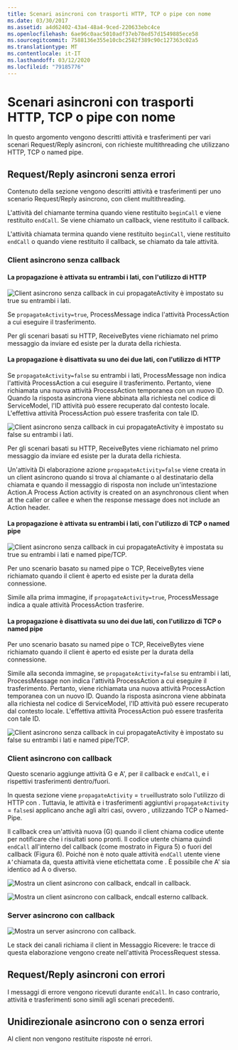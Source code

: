 ```yaml
---
title: Scenari asincroni con trasporti HTTP, TCP o pipe con nome
ms.date: 03/30/2017
ms.assetid: a4d62402-43a4-48a4-9ced-220633ebc4ce
ms.openlocfilehash: 6ae96c0aac5010adf37eb78ed57d1549885ece58
ms.sourcegitcommit: 7588136e355e10cbc2582f389c90c127363c02a5
ms.translationtype: MT
ms.contentlocale: it-IT
ms.lasthandoff: 03/12/2020
ms.locfileid: "79185776"
---
```

# <a name="asynchronous-scenarios-using-http-tcp-or-named-pipe"></a>Scenari asincroni con trasporti HTTP, TCP o pipe con nome
In questo argomento vengono descritti attività e trasferimenti per vari scenari Request/Reply asincroni, con richieste multithreading che utilizzano HTTP, TCP o named pipe.  
  
## <a name="asynchronous-requestreply-without-errors"></a>Request/Reply asincroni senza errori  
 Contenuto della sezione vengono descritti attività e trasferimenti per uno scenario Request/Reply asincrono, con client multithreading.  
  
 L'attività del chiamante termina quando viene restituito `beginCall` e viene restituito `endCall`. Se viene chiamato un callback, viene restituito il callback.  
  
 L'attività chiamata termina quando viene restituito `beginCall`, viene restituito `endCall` o quando viene restituito il callback, se chiamato da tale attività.  
  
### <a name="asynchronous-client-without-callback"></a>Client asincrono senza callback  
  
#### <a name="propagation-is-enabled-on-both-sides-using-http"></a>La propagazione è attivata su entrambi i lati, con l'utilizzo di HTTP  
 ![Client asincrono senza callback in cui propagateActivity è impostato su true su entrambi i lati.](./media/asynchronous-scenarios-using-http-tcp-or-named-pipe/asynchronous-client-no-callback.gif)
  
 Se `propagateActivity=true`, ProcessMessage indica l'attività ProcessAction a cui eseguire il trasferimento.  
  
 Per gli scenari basati su HTTP, ReceiveBytes viene richiamato nel primo messaggio da inviare ed esiste per la durata della richiesta.  
  
#### <a name="propagation-is-disabled-on-either-sides-using-http"></a>La propagazione è disattivata su uno dei due lati, con l'utilizzo di HTTP  
 Se `propagateActivity=false` su entrambi i lati, ProcessMessage non indica l'attività ProcessAction a cui eseguire il trasferimento. Pertanto, viene richiamata una nuova attività ProcessAction temporanea con un nuovo ID. Quando la risposta asincrona viene abbinata alla richiesta nel codice di ServiceModel, l'ID attività può essere recuperato dal contesto locale. L'effettiva attività ProcessAction può essere trasferita con tale ID.  
  
 ![Client asincrono senza callback in cui propagateActivity è impostato su false su entrambi i lati.](./media/asynchronous-scenarios-using-http-tcp-or-named-pipe/asynchronous-scenario-propagation-disabled-either-side.gif)  

 Per gli scenari basati su HTTP, ReceiveBytes viene richiamato nel primo messaggio da inviare ed esiste per la durata della richiesta.  
  
 Un'attività Di elaborazione azione `propagateActivity=false` viene creata in un client asincrono quando si trova al chiamante o al destinatario della chiamata e quando il messaggio di risposta non include un'intestazione Action.A Process Action activity is created on an asynchronous client when at the caller or callee e when the response message does not include an Action header.  
  
#### <a name="propagation-is-enabled-on-both-sides-using-tcp-or-named-pipe"></a>La propagazione è attivata su entrambi i lati, con l'utilizzo di TCP o named pipe  
 ![Client asincrono senza callback in cui propagateActivity è impostata su true su entrambi i lati e named pipe/TCP.](./media/asynchronous-scenarios-using-http-tcp-or-named-pipe/asynchronous-scenario-propagation-enabled-using-tcp.gif)  
  
 Per uno scenario basato su named pipe o TCP, ReceiveBytes viene richiamato quando il client è aperto ed esiste per la durata della connessione.  
  
 Simile alla prima immagine, if `propagateActivity=true`, ProcessMessage indica a quale attività ProcessAction trasferire.  
  
#### <a name="propagation-is-disabled-on-either-sides-using-tcp-or-named-pipe"></a>La propagazione è disattivata su uno dei due lati, con l'utilizzo di TCP o named pipe  
 Per uno scenario basato su named pipe o TCP, ReceiveBytes viene richiamato quando il client è aperto ed esiste per la durata della connessione.  
  
 Simile alla seconda immagine, se `propagateActivity=false` su entrambi i lati, ProcessMessage non indica l'attività ProcessAction a cui eseguire il trasferimento. Pertanto, viene richiamata una nuova attività ProcessAction temporanea con un nuovo ID. Quando la risposta asincrona viene abbinata alla richiesta nel codice di ServiceModel, l'ID attività può essere recuperato dal contesto locale. L'effettiva attività ProcessAction può essere trasferita con tale ID.  
  
 ![Client asincrono senza callback in cui propagateActivity è impostato su false su entrambi i lati e named pipe/TCP.](./media/asynchronous-scenarios-using-http-tcp-or-named-pipe/asynchronous-scenario-propagation-disabled-using-tcp.gif)  

### <a name="asynchronous-client-with-callback"></a>Client asincrono con callback  
 Questo scenario aggiunge attività G e A', per il callback e `endCall`, e i rispettivi trasferimenti dentro/fuori.  
  
 In questa sezione viene `propagateActivity` = `true`illustrato solo l'utilizzo di HTTP con . Tuttavia, le attività e i trasferimenti aggiuntivi `propagateActivity` = `false`si applicano anche agli altri casi, ovvero , utilizzando TCP o Named-Pipe.  
  
 Il callback crea un'attività nuova (G) quando il client chiama codice utente per notificare che i risultati sono pronti. Il codice utente chiama quindi `endCall` all'interno del callback (come mostrato in Figura 5) o fuori del callback (Figura 6). Poiché non è noto quale attività `endCall` utente viene `A’`chiamata da, questa attività viene etichettata come . È possibile che A' sia identico ad A o diverso.  
  
 ![Mostra un client asincrono con callback, endcall in callback.](./media/asynchronous-scenarios-using-http-tcp-or-named-pipe/asynchronous-client-callback-endcall-in-callback.gif)  

 ![Mostra un client asincrono con callback, endcall esterno callback.](./media/asynchronous-scenarios-using-http-tcp-or-named-pipe/asynchronous-client-callback-endcall-outside-callback.gif)  

### <a name="asynchronous-server-with-callback"></a>Server asincrono con callback  
 ![Mostra un server asincrono con callback.](./media/asynchronous-scenarios-using-http-tcp-or-named-pipe/asynchronous-server-callback.gif)  

 Le stack dei canali richiama il client in Messaggio Ricevere: le tracce di questa elaborazione vengono create nell'attività ProcessRequest stessa.  
  
## <a name="asynchronous-requestreply-with-errors"></a>Request/Reply asincroni con errori  
 I messaggi di errore vengono ricevuti durante `endCall`. In caso contrario, attività e trasferimenti sono simili agli scenari precedenti.  
  
## <a name="asynchronous-one-way-with-or-without-errors"></a>Unidirezionale asincrono con o senza errori  
 Al client non vengono restituite risposte né errori.
